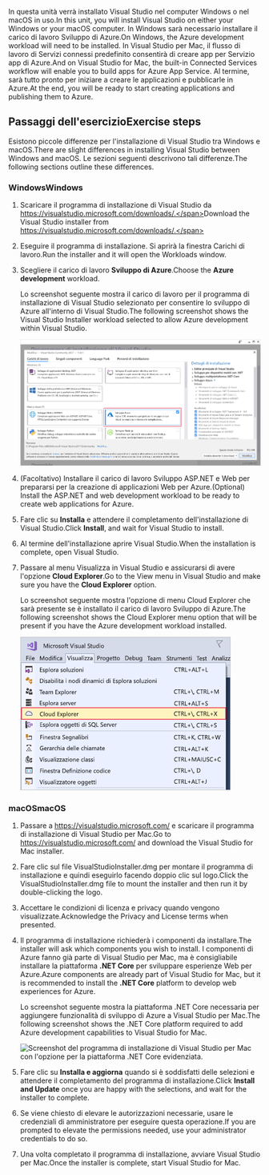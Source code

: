 <span data-ttu-id="ebd4b-101">In questa unità verrà installato Visual Studio nel computer Windows o nel macOS in uso.</span><span class="sxs-lookup"><span data-stu-id="ebd4b-101">In this unit, you will install Visual Studio on either your Windows or your macOS computer.</span></span> <span data-ttu-id="ebd4b-102">In Windows sarà necessario installare il carico di lavoro Sviluppo di Azure.</span><span class="sxs-lookup"><span data-stu-id="ebd4b-102">On Windows, the Azure development workload will need to be installed.</span></span> <span data-ttu-id="ebd4b-103">In Visual Studio per Mac, il flusso di lavoro di Servizi connessi predefinito consentirà di creare app per Servizio app di Azure.</span><span class="sxs-lookup"><span data-stu-id="ebd4b-103">And on Visual Studio for Mac, the built-in Connected Services workflow will enable you to build apps for Azure App Service.</span></span> <span data-ttu-id="ebd4b-104">Al termine, sarà tutto pronto per iniziare a creare le applicazioni e pubblicarle in Azure.</span><span class="sxs-lookup"><span data-stu-id="ebd4b-104">At the end, you will be ready to start creating applications and publishing them to Azure.</span></span>

## <a name="exercise-steps"></a><span data-ttu-id="ebd4b-105">Passaggi dell'esercizio</span><span class="sxs-lookup"><span data-stu-id="ebd4b-105">Exercise steps</span></span>

<span data-ttu-id="ebd4b-106">Esistono piccole differenze per l'installazione di Visual Studio tra Windows e macOS.</span><span class="sxs-lookup"><span data-stu-id="ebd4b-106">There are slight differences in installing Visual Studio between Windows and macOS.</span></span> <span data-ttu-id="ebd4b-107">Le sezioni seguenti descrivono tali differenze.</span><span class="sxs-lookup"><span data-stu-id="ebd4b-107">The following sections outline these differences.</span></span>

### <a name="windows"></a><span data-ttu-id="ebd4b-108">Windows</span><span class="sxs-lookup"><span data-stu-id="ebd4b-108">Windows</span></span>

1. <span data-ttu-id="ebd4b-109">Scaricare il programma di installazione di Visual Studio da https://visualstudio.microsoft.com/downloads/.</span><span class="sxs-lookup"><span data-stu-id="ebd4b-109">Download the Visual Studio installer from https://visualstudio.microsoft.com/downloads/.</span></span>

1. <span data-ttu-id="ebd4b-110">Eseguire il programma di installazione. Si aprirà la finestra Carichi di lavoro.</span><span class="sxs-lookup"><span data-stu-id="ebd4b-110">Run the installer and it will open the Workloads window.</span></span>

1. <span data-ttu-id="ebd4b-111">Scegliere il carico di lavoro **Sviluppo di Azure**.</span><span class="sxs-lookup"><span data-stu-id="ebd4b-111">Choose the **Azure development** workload.</span></span>

    <span data-ttu-id="ebd4b-112">Lo screenshot seguente mostra il carico di lavoro per il programma di installazione di Visual Studio selezionato per consentire lo sviluppo di Azure all'interno di Visual Studio.</span><span class="sxs-lookup"><span data-stu-id="ebd4b-112">The following screenshot shows the Visual Studio Installer workload selected to allow Azure development within Visual Studio.</span></span>

    ![Screenshot del programma di installazione di Visual Studio con il carico di lavoro di sviluppo di Azure evidenziato.](../media/5-select-azure-workload.png)

1. <span data-ttu-id="ebd4b-114">(Facoltativo) Installare il carico di lavoro Sviluppo ASP.NET e Web per prepararsi per la creazione di applicazioni Web per Azure.</span><span class="sxs-lookup"><span data-stu-id="ebd4b-114">(Optional) Install the ASP.NET and web development workload to be ready to create web applications for Azure.</span></span>

1. <span data-ttu-id="ebd4b-115">Fare clic su **Installa** e attendere il completamento dell'installazione di Visual Studio.</span><span class="sxs-lookup"><span data-stu-id="ebd4b-115">Click **Install**, and wait for Visual Studio to install.</span></span>

1. <span data-ttu-id="ebd4b-116">Al termine dell'installazione aprire Visual Studio.</span><span class="sxs-lookup"><span data-stu-id="ebd4b-116">When the installation is complete, open Visual Studio.</span></span>

1. <span data-ttu-id="ebd4b-117">Passare al menu Visualizza in Visual Studio e assicurarsi di avere l'opzione **Cloud Explorer**.</span><span class="sxs-lookup"><span data-stu-id="ebd4b-117">Go to the View menu in Visual Studio and make sure you have the **Cloud Explorer** option.</span></span>

    <span data-ttu-id="ebd4b-118">Lo screenshot seguente mostra l'opzione di menu Cloud Explorer che sarà presente se è installato il carico di lavoro Sviluppo di Azure.</span><span class="sxs-lookup"><span data-stu-id="ebd4b-118">The following screenshot shows the Cloud Explorer menu option that will be present if you have the Azure development workload installed.</span></span>

    ![Screenshot del menu Visualizza di Visual Studio con l'opzione di menu Cloud Explorer evidenziata.](../media/5-verify-cloud-explorer.png)

### <a name="macos"></a><span data-ttu-id="ebd4b-120">macOS</span><span class="sxs-lookup"><span data-stu-id="ebd4b-120">macOS</span></span>

1. <span data-ttu-id="ebd4b-121">Passare a https://visualstudio.microsoft.com/ e scaricare il programma di installazione di Visual Studio per Mac.</span><span class="sxs-lookup"><span data-stu-id="ebd4b-121">Go to https://visualstudio.microsoft.com/ and download the Visual Studio for Mac installer.</span></span>

1. <span data-ttu-id="ebd4b-122">Fare clic sul file VisualStudioInstaller.dmg per montare il programma di installazione e quindi eseguirlo facendo doppio clic sul logo.</span><span class="sxs-lookup"><span data-stu-id="ebd4b-122">Click the VisualStudioInstaller.dmg file to mount the installer and then run it by double-clicking the logo.</span></span>

1. <span data-ttu-id="ebd4b-123">Accettare le condizioni di licenza e privacy quando vengono visualizzate.</span><span class="sxs-lookup"><span data-stu-id="ebd4b-123">Acknowledge the Privacy and License terms when presented.</span></span>

1. <span data-ttu-id="ebd4b-124">Il programma di installazione richiederà i componenti da installare.</span><span class="sxs-lookup"><span data-stu-id="ebd4b-124">The installer will ask which components you wish to install.</span></span> <span data-ttu-id="ebd4b-125">I componenti di Azure fanno già parte di Visual Studio per Mac, ma è consigliabile installare la piattaforma **.NET Core** per sviluppare esperienze Web per Azure.</span><span class="sxs-lookup"><span data-stu-id="ebd4b-125">Azure components are already part of Visual Studio for Mac, but it is recommended to install the **.NET Core** platform to develop web experiences for Azure.</span></span>

    <span data-ttu-id="ebd4b-126">Lo screenshot seguente mostra la piattaforma .NET Core necessaria per aggiungere funzionalità di sviluppo di Azure a Visual Studio per Mac.</span><span class="sxs-lookup"><span data-stu-id="ebd4b-126">The following screenshot shows the .NET Core platform required to add Azure development capabilities to Visual Studio for Mac.</span></span>

    ![Screenshot del programma di installazione di Visual Studio per Mac con l'opzione per la piattaforma .NET Core evidenziata.](../media/5-vsmac-install-net-core.png)

1. <span data-ttu-id="ebd4b-128">Fare clic su **Installa e aggiorna** quando si è soddisfatti delle selezioni e attendere il completamento del programma di installazione.</span><span class="sxs-lookup"><span data-stu-id="ebd4b-128">Click **Install and Update** once you are happy with the selections, and wait for the installer to complete.</span></span>

1. <span data-ttu-id="ebd4b-129">Se viene chiesto di elevare le autorizzazioni necessarie, usare le credenziali di amministratore per eseguire questa operazione.</span><span class="sxs-lookup"><span data-stu-id="ebd4b-129">If you are prompted to elevate the permissions needed, use your administrator credentials to do so.</span></span>

1. <span data-ttu-id="ebd4b-130">Una volta completato il programma di installazione, avviare Visual Studio per Mac.</span><span class="sxs-lookup"><span data-stu-id="ebd4b-130">Once the installer is complete, start Visual Studio for Mac.</span></span>
